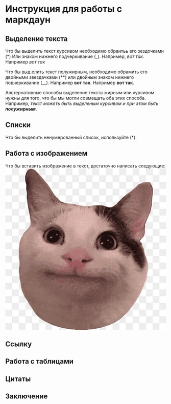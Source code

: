 # Инструкция для работы с маркдаун

## Выделение текста 
Что бы выделить текст курсивом необходимо обрантьь его зездочками (*) Или знаком нижнего подчеркивание (_). Например, *вот так*. 
Например _вот так_

Что бы выд.елить текст полужирным, необходимо обрамить его двойными звездачками (**) или двойным знаком нижнего подчеркивание (__).
 Например **вот так**.
Например __вот так__.

Альтернативные способы выделение текста жирным или курсивом нужны для того, что бы мы могли совмещать оба этих способа. Например, _текст можеть быть выделеным курсивом и при этом быть **полужирным**_. 

## Списки 

Что бы выделить ненумерованный список, используйте (*). 

## Работа с изображением 

Что бы вставить изображение в текст, достаточно написать следующие: 
![Вот мэмчик](png-klev-club-8uya-p-memnii-kot-png-24.png)

## Ссылку 

## Работа с таблицами

## Цитаты 

## Заключение 